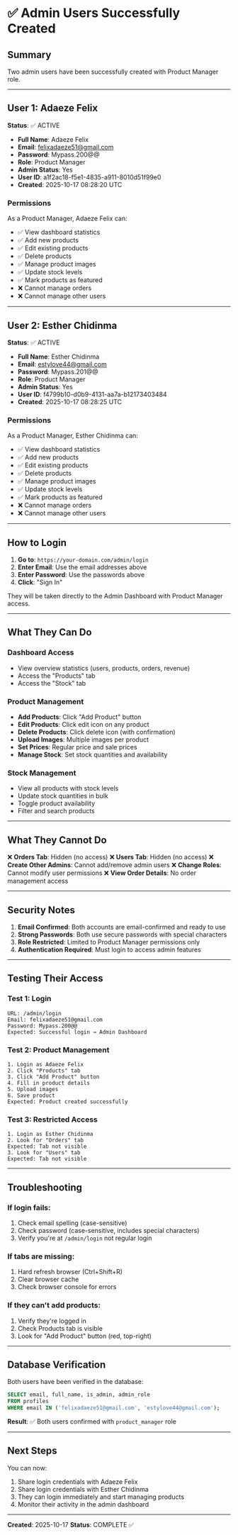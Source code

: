 # ✅ Admin Users Successfully Created

## Summary

Two admin users have been successfully created with Product Manager role.

---

## User 1: Adaeze Felix

**Status**: ✅ ACTIVE

- **Full Name**: Adaeze Felix
- **Email**: felixadaeze51@gmail.com
- **Password**: Mypass.200@@
- **Role**: Product Manager
- **Admin Status**: Yes
- **User ID**: a1f2ac18-f5e1-4835-a911-8010d51f99e0
- **Created**: 2025-10-17 08:28:20 UTC

### Permissions
As a Product Manager, Adaeze Felix can:
- ✅ View dashboard statistics
- ✅ Add new products
- ✅ Edit existing products
- ✅ Delete products
- ✅ Manage product images
- ✅ Update stock levels
- ✅ Mark products as featured
- ❌ Cannot manage orders
- ❌ Cannot manage other users

---

## User 2: Esther Chidinma

**Status**: ✅ ACTIVE

- **Full Name**: Esther Chidinma
- **Email**: estylove44@gmail.com
- **Password**: Mypass.201@@
- **Role**: Product Manager
- **Admin Status**: Yes
- **User ID**: f4799b10-d0b9-4131-aa7a-b12173403484
- **Created**: 2025-10-17 08:28:25 UTC

### Permissions
As a Product Manager, Esther Chidinma can:
- ✅ View dashboard statistics
- ✅ Add new products
- ✅ Edit existing products
- ✅ Delete products
- ✅ Manage product images
- ✅ Update stock levels
- ✅ Mark products as featured
- ❌ Cannot manage orders
- ❌ Cannot manage other users

---

## How to Login

1. **Go to**: `https://your-domain.com/admin/login`
2. **Enter Email**: Use the email addresses above
3. **Enter Password**: Use the passwords above
4. **Click**: "Sign In"

They will be taken directly to the Admin Dashboard with Product Manager access.

---

## What They Can Do

### Dashboard Access
- View overview statistics (users, products, orders, revenue)
- Access the "Products" tab
- Access the "Stock" tab

### Product Management
- **Add Products**: Click "Add Product" button
- **Edit Products**: Click edit icon on any product
- **Delete Products**: Click delete icon (with confirmation)
- **Upload Images**: Multiple images per product
- **Set Prices**: Regular price and sale prices
- **Manage Stock**: Set stock quantities and availability

### Stock Management
- View all products with stock levels
- Update stock quantities in bulk
- Toggle product availability
- Filter and search products

---

## What They Cannot Do

❌ **Orders Tab**: Hidden (no access)
❌ **Users Tab**: Hidden (no access)
❌ **Create Other Admins**: Cannot add/remove admin users
❌ **Change Roles**: Cannot modify user permissions
❌ **View Order Details**: No order management access

---

## Security Notes

1. **Email Confirmed**: Both accounts are email-confirmed and ready to use
2. **Strong Passwords**: Both use secure passwords with special characters
3. **Role Restricted**: Limited to Product Manager permissions only
4. **Authentication Required**: Must login to access admin features

---

## Testing Their Access

### Test 1: Login
```
URL: /admin/login
Email: felixadaeze51@gmail.com
Password: Mypass.200@@
Expected: Successful login → Admin Dashboard
```

### Test 2: Product Management
```
1. Login as Adaeze Felix
2. Click "Products" tab
3. Click "Add Product" button
4. Fill in product details
5. Upload images
6. Save product
Expected: Product created successfully
```

### Test 3: Restricted Access
```
1. Login as Esther Chidinma
2. Look for "Orders" tab
Expected: Tab not visible
3. Look for "Users" tab
Expected: Tab not visible
```

---

## Troubleshooting

### If login fails:
1. Check email spelling (case-sensitive)
2. Check password (case-sensitive, includes special characters)
3. Verify you're at `/admin/login` not regular login

### If tabs are missing:
1. Hard refresh browser (Ctrl+Shift+R)
2. Clear browser cache
3. Check browser console for errors

### If they can't add products:
1. Verify they're logged in
2. Check Products tab is visible
3. Look for "Add Product" button (red, top-right)

---

## Database Verification

Both users have been verified in the database:

```sql
SELECT email, full_name, is_admin, admin_role
FROM profiles
WHERE email IN ('felixadaeze51@gmail.com', 'estylove44@gmail.com');
```

**Result**: ✅ Both users confirmed with `product_manager` role

---

## Next Steps

You can now:
1. Share login credentials with Adaeze Felix
2. Share login credentials with Esther Chidinma
3. They can login immediately and start managing products
4. Monitor their activity in the admin dashboard

---

**Created**: 2025-10-17
**Status**: COMPLETE ✅
